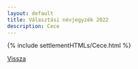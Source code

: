 ```yaml
---
layout: default
title: Választási névjegyzék 2022
description: Cece
---
```


{% include settlementHTMLs/Cece.html %}

[Vissza](../)